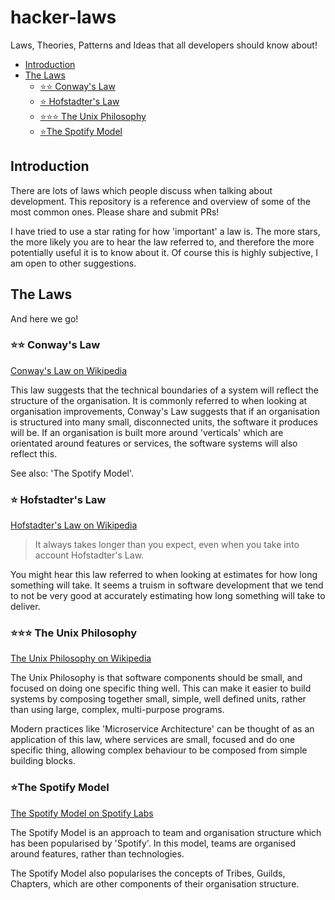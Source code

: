 # hacker-laws

Laws, Theories, Patterns and Ideas that all developers should know about!


<!-- vim-markdown-toc GFM -->

* [Introduction](#introduction)
* [The Laws](#the-laws)
    * [⭐⭐ Conway's Law](#-conways-law)
    * [⭐ Hofstadter's Law](#-hofstadters-law)
    * [⭐⭐⭐ The Unix Philosophy](#-the-unix-philosophy)
    * [⭐The Spotify Model](#the-spotify-model)

<!-- vim-markdown-toc -->

## Introduction

There are lots of laws which people discuss when talking about development. This repository is a reference and overview of some of the most common ones. Please share and submit PRs!

I have tried to use a star rating for how 'important' a law is. The more stars, the more likely you are to hear the law referred to, and therefore the more potentially useful it is to know about it. Of course this is highly subjective, I am open to other suggestions.

## The Laws

And here we go!


### ⭐⭐ Conway's Law

[Conway's Law on Wikipedia](https://en.wikipedia.org/wiki/Conway%27s_law)

This law suggests that the technical boundaries of a system will reflect the structure of the organisation. It is commonly referred to when looking at organisation improvements, Conway's Law suggests that if an organisation is structured into many small, disconnected units, the software it produces will be. If an organisation is built more around 'verticals' which are orientated around features or services, the software systems will also reflect this.

See also: 'The Spotify Model'.

### ⭐ Hofstadter's Law

[Hofstadter's Law on Wikipedia](https://en.wikipedia.org/wiki/Hofstadter%27s_law)

> It always takes longer than you expect, even when you take into account Hofstadter's Law.

You might hear this law referred to when looking at estimates for how long something will take. It seems a truism in software development that we tend to not be very good at accurately estimating how long something will take to deliver.

### ⭐⭐⭐ The Unix Philosophy

[The Unix Philosophy on Wikipedia](https://en.wikipedia.org/wiki/Unix_philosophy)

The Unix Philosophy is that software components should be small, and focused on doing one specific thing well. This can make it easier to build systems by composing together small, simple, well defined units, rather than using large, complex, multi-purpose programs.

Modern practices like 'Microservice Architecture' can be thought of as an application of this law, where services are small, focused and do one specific thing, allowing complex behaviour to be composed from simple building blocks.

### ⭐The Spotify Model

[The Spotify Model on Spotify Labs](https://labs.spotify.com/2014/03/27/spotify-engineering-culture-part-1/)

The Spotify Model is an approach to team and organisation structure which has been popularised by 'Spotify'. In this model, teams are organised around features, rather than technologies.

The Spotify Model also popularises the concepts of Tribes, Guilds, Chapters, which are other components of their organisation structure.
